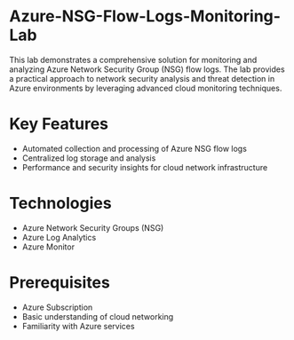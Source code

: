 # Azure-NSG-Flow-Logs-Monitoring-Lab
This lab demonstrates a comprehensive solution for monitoring and analyzing Azure Network Security Group (NSG) flow logs. The lab provides a practical approach to network security analysis and threat detection in Azure environments by leveraging advanced cloud monitoring techniques.

# Key Features
 - Automated collection and processing of Azure NSG flow logs
- Centralized log storage and analysis
- Performance and security insights for cloud network infrastructure

# Technologies
- Azure Network Security Groups (NSG)
- Azure Log Analytics
- Azure Monitor

# Prerequisites
- Azure Subscription
- Basic understanding of cloud networking
- Familiarity with Azure services
